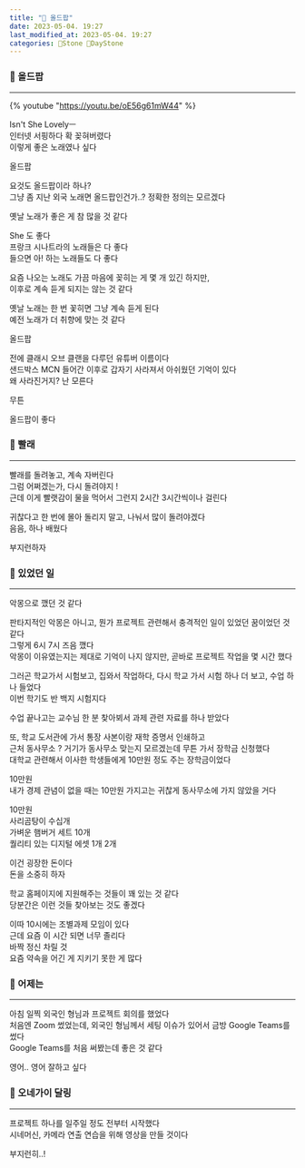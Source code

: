 ```yaml
---
title: "🌱 올드팝"
date: 2023-05-04. 19:27
last_modified_at: 2023-05-04. 19:27
categories: 🗿Stone 🌱DayStone
---
```


### 🗿 올드팝

---

{% youtube "https://youtu.be/oE56g61mW44" %}

Isn't She Lovelyㅡ  
인터넷 서핑하다 확 꽂혀버렸다  
이렇게 좋은 노래였나 싶다  

올드팝  

요것도 올드팝이라 하나?  
그냥 좀 지난 외국 노래면 올드팝인건가..?
정확한 정의는 모르겠다  

옛날 노래가 좋은 게 참 많을 것 같다  

She 도 좋다  
프랑크 시나트라의 노래들은 다 좋다  
들으면 아! 하는 노래들도 다 좋다  

요즘 나오는 노래도 가끔 마음에 꽂히는 게 몇 개 있긴 하지만,  
이후로 계속 듣게 되지는 않는 것 같다  

옛날 노래는 한 번 꽃히면 그냥 계속 듣게 된다  
예전 노래가 더 취향에 맞는 것 같다  

올드팝  

전에 클래시 오브 클랜을 다루던 유튜버 이름이다  
샌드박스 MCN 들어간 이후로 갑자기 사라져서 아쉬웠던 기억이 있다  
왜 사라진거지? 난 모른다  

무튼  

올드팝이 좋다  

### 🗿 빨래

---

빨래를 돌려놓고, 계속 자버린다  
그럼 어쩌겠는가, 다시 돌려야지 !  
근데 이게 빨랫감이 물을 먹어서 그런지 2시간 3시간씩이나 걸린다  

귀찮다고 한 번에 몰아 돌리지 말고, 나눠서 많이 돌려야겠다  
음음, 하나 배웠다  

부지런하자  

### 🗿 있었던 일

---

악몽으로 깼던 것 같다  

판타지적인 악몽은 아니고, 뭔가 프로젝트 관련해서 충격적인 일이 있었던 꿈이었던 것 같다  
그렇게 6시 7시 즈음 깼다  
악몽이 이유였는지는 제대로 기억이 나지 않지만, 곧바로 프로젝트 작업을 몇 시간 했다  

그러곤 학교가서 시험보고, 집와서 작업하다, 다시 학교 가서 시험 하나 더 보고, 수업 하나 들었다  
이번 학기도 반 백지 시험지다  

수업 끝나고는 교수님 한 분 찾아뵈서 과제 관련 자료를 하나 받았다  

또, 학교 도서관에 가서 통장 사본이랑 재학 증명서 인쇄하고  
근처 동사무소 ? 거기가 동사무소 맞는지 모르겠는데 무튼 가서 장학금 신청했다  
대학교 관련해서 이사한 학생들에게 10만원 정도 주는 장학금이었다  

10만원  
내가 경제 관념이 없을 때는 10만원 가지고는 귀찮게 동사무소에 가지 않았을 거다  

10만원  
사리곰탕이 수십개  
가벼운 햄버거 세트 10개  
퀄리티 있는 디지털 에셋 1개 2개  

이건 굉장한 돈이다  
돈을 소중히 하자  

학교 홈페이지에 지원해주는 것들이 꽤 있는 것 같다  
당분간은 이런 것들 찾아보는 것도 좋겠다  

이따 10시에는 조별과제 모임이 있다  
근데 요즘 이 시간 되면 너무 졸리다  
바짝 정신 차릴 것  
요즘 약속을 어긴 게 지키기 못한 게 많다  

### 🗿 어제는

---

아침 일찍 외국인 형님과 프로젝트 회의를 했었다  
처음엔 Zoom 썼었는데, 외국인 형님께서 세팅 이슈가 있어서 금방 Google Teams를 썼다  
Google Teams를 처음 써봤는데 좋은 것 같다  

영어.. 영어 잘하고 싶다  

### 🗿 오네가이 달링

---

프로젝트 하나를 일주일 정도 전부터 시작했다  
시네머신, 카메라 연출 연습을 위해 영상을 만들 것이다  

부지런히..!  

